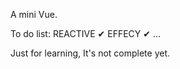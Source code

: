 A mini Vue.

To do list:
  REACTIVE ✔
  EFFECY ✔
  ...
  
Just for learning, It's not complete yet.


